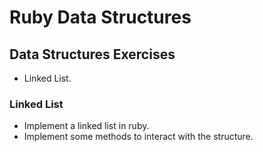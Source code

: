# Ruby Data Structures
## Data Structures Exercises
- Linked List.
### Linked List
- Implement a linked list in ruby.
- Implement some methods to interact with the structure.
